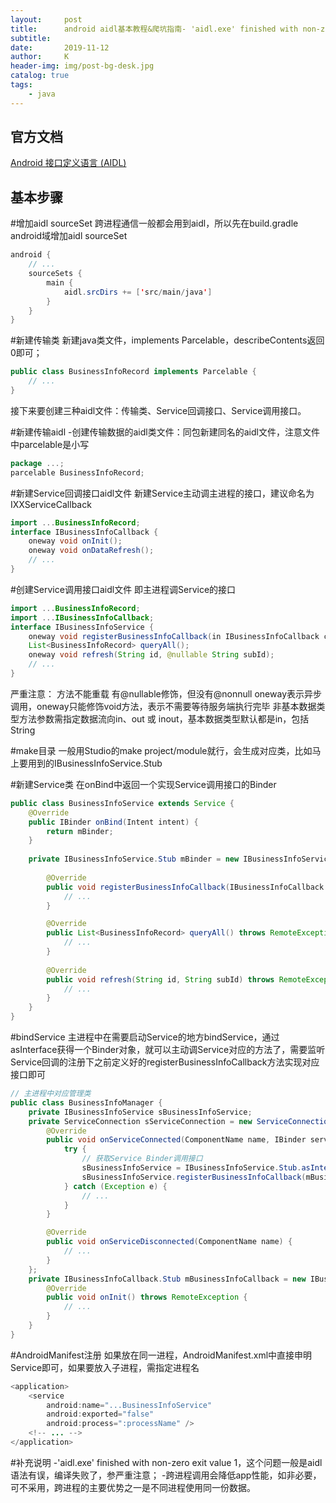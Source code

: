 ```yaml
---
layout:     post
title:      android aidl基本教程&爬坑指南- 'aidl.exe' finished with non-zero exit value 1
subtitle:   
date:       2019-11-12
author:     K
header-img: img/post-bg-desk.jpg
catalog: true
tags:
    - java
---
```


## 官方文档

[Android 接口定义语言 (AIDL)](https://developer.android.com/guide/components/aidl.html#Create "Android 接口定义语言 (AIDL)")

## 基本步骤

#增加aidl sourceSet
跨进程通信一般都会用到aidl，所以先在build.gradle android域增加aidl sourceSet
```java
android {
    // ...
    sourceSets {
        main {
            aidl.srcDirs += ['src/main/java']
        }
    }
}
```

#新建传输类
新建java类文件，implements Parcelable，describeContents返回0即可；
```java
public class BusinessInfoRecord implements Parcelable {
	// ...
}
```
接下来要创建三种aidl文件：传输类、Service回调接口、Service调用接口。

#新建传输aidl
-创建传输数据的aidl类文件：同包新建同名的aidl文件，注意文件中parcelable是小写
```java
package ...;
parcelable BusinessInfoRecord;
```

#新建Service回调接口aidl文件
新建Service主动调主进程的接口，建议命名为IXXServiceCallback
```java
import ...BusinessInfoRecord;
interface IBusinessInfoCallback {
    oneway void onInit();
    oneway void onDataRefresh();
	// ...
}
```

#创建Service调用接口aidl文件
即主进程调Service的接口
```java
import ...BusinessInfoRecord;
import ...IBusinessInfoCallback;
interface IBusinessInfoService {
    oneway void registerBusinessInfoCallback(in IBusinessInfoCallback callback);
	List<BusinessInfoRecord> queryAll();
    oneway void refresh(String id, @nullable String subId);
	// ...
}
```
严重注意：
方法不能重载
有@nullable修饰，但没有@nonnull
oneway表示异步调用，oneway只能修饰void方法，表示不需要等待服务端执行完毕
非基本数据类型方法参数需指定数据流向in、out 或 inout，基本数据类型默认都是in，包括String

#make目录
一般用Studio的make project/module就行，会生成对应类，比如马上要用到的IBusinessInfoService.Stub

#新建Service类
在onBind中返回一个实现Service调用接口的Binder
```java
public class BusinessInfoService extends Service {
	@Override
    public IBinder onBind(Intent intent) {
        return mBinder;
    }
	
    private IBusinessInfoService.Stub mBinder = new IBusinessInfoService.Stub() {
	
        @Override
        public void registerBusinessInfoCallback(IBusinessInfoCallback callback) throws RemoteException {
            // ...
        }

        @Override
        public List<BusinessInfoRecord> queryAll() throws RemoteException {
            // ...
        }
		
        @Override
        public void refresh(String id, String subId) throws RemoteException {
            // ...
		}
	}
}
```

#bindService
主进程中在需要启动Service的地方bindService，通过asInterface获得一个Binder对象，就可以主动调Service对应的方法了，需要监听Service回调的注册下之前定义好的registerBusinessInfoCallback方法实现对应接口即可
```java
// 主进程中对应管理类
public class BusinessInfoManager {
	private IBusinessInfoService sBusinessInfoService;
	private ServiceConnection sServiceConnection = new ServiceConnection() {
		@Override
		public void onServiceConnected(ComponentName name, IBinder service) {
			try {
				// 获取Service Binder调用接口
				sBusinessInfoService = IBusinessInfoService.Stub.asInterface(service);
                sBusinessInfoService.registerBusinessInfoCallback(mBusinessInfoCallback);
			} catch (Exception e) {
				// ...
			}
		}

		@Override
		public void onServiceDisconnected(ComponentName name) {
			// ...
		}
	};
    private IBusinessInfoCallback.Stub mBusinessInfoCallback = new IBusinessInfoCallback.Stub() {
		@Override
        public void onInit() throws RemoteException {
			// ...
        }
	}
}
```

#AndroidManifest注册
如果放在同一进程，AndroidManifest.xml中直接申明Service即可，如果要放入子进程，需指定进程名
```java
<application>
	<service
		android:name="...BusinessInfoService"
		android:exported="false"
		android:process=":processName" />
	<!-- ... -->
</application>
```

#补充说明
-'aidl.exe' finished with non-zero exit value 1，这个问题一般是aidl语法有误，编译失败了，参严重注意；
-跨进程调用会降低app性能，如非必要，可不采用，跨进程的主要优势之一是不同进程使用同一份数据。











